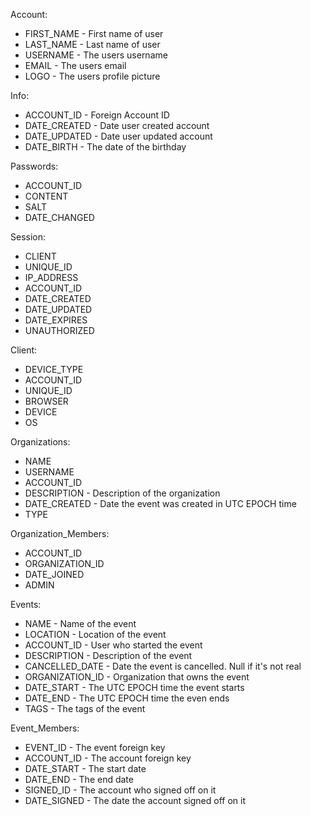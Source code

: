 Account:
* FIRST_NAME - First name of user
* LAST_NAME - Last name of user
* USERNAME - The users username
* EMAIL - The users email
* LOGO - The users profile picture

Info:
* ACCOUNT_ID - Foreign Account ID
* DATE_CREATED - Date user created account
* DATE_UPDATED - Date user updated account
* DATE_BIRTH  - The date of the birthday

Passwords:
* ACCOUNT_ID
* CONTENT
* SALT
* DATE_CHANGED

Session:
* CLIENT
* UNIQUE_ID
* IP_ADDRESS
* ACCOUNT_ID
* DATE_CREATED
* DATE_UPDATED
* DATE_EXPIRES
* UNAUTHORIZED

Client:
* DEVICE_TYPE
* ACCOUNT_ID
* UNIQUE_ID
* BROWSER
* DEVICE
* OS

Organizations:
* NAME
* USERNAME
* ACCOUNT_ID
* DESCRIPTION - Description of the organization
* DATE_CREATED - Date the event was created in UTC EPOCH time
* TYPE

Organization_Members:
* ACCOUNT_ID
* ORGANIZATION_ID
* DATE_JOINED
* ADMIN

Events:
* NAME - Name of the event
* LOCATION - Location of the event
* ACCOUNT_ID - User who started the event
* DESCRIPTION - Description of the event
* CANCELLED_DATE - Date the event is cancelled. Null if it's not real
* ORGANIZATION_ID - Organization that owns the event
* DATE_START - The UTC EPOCH time the event starts
* DATE_END - The UTC EPOCH time the even ends
* TAGS - The tags of the event

Event_Members:
* EVENT_ID - The event foreign key
* ACCOUNT_ID - The account foreign key
* DATE_START - The start date
* DATE_END - The end date
* SIGNED_ID - The account who signed off on it
* DATE_SIGNED - The date the account signed off on it